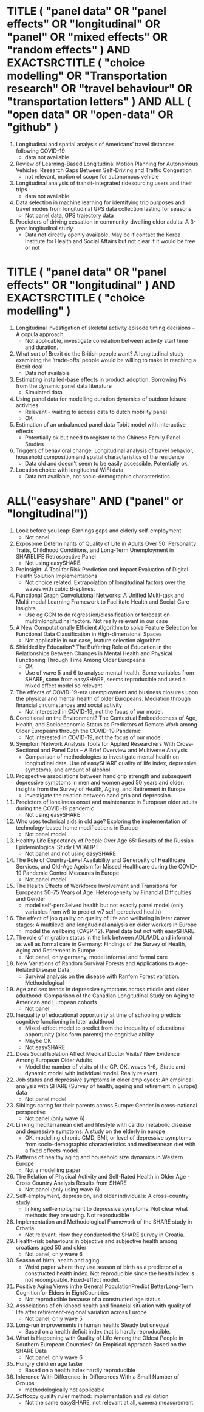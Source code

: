 # TITLE ( "panel data" OR "panel effects" OR "longitudinal" OR "panel" OR "mixed effects" OR "random effects" ) AND EXACTSRCTITLE ( "choice modelling" OR "Transportation research" OR "travel behaviour" OR "transportation letters" ) AND ALL ( "open data" OR "open-data" OR "github" )

1. Longitudinal and spatial analysis of Americans’ travel distances following COVID-19
    * data not available
2. Review of Learning-Based Longitudinal Motion Planning for Autonomous Vehicles: Research Gaps Between Self-Driving and Traffic Congestion
    * not relevant, motion of scope for autonomous vehicle
3. Longitudinal analysis of transit-integrated ridesourcing users and their trips
    * data not available
4. Data selection in machine learning for identifying trip purposes and travel modes from longitudinal GPS data collection lasting for seasons
    * Not panel data, GPS trajectory data
5. Predictors of driving cessation in community-dwelling older adults: A 3-year longitudinal study
    * Data not directly openly available. May be if contact the Korea Institute for Health and Social Affairs but not clear if it would be free or not

# TITLE ( "panel data" OR "panel effects" OR "longitudinal" ) AND EXACTSRCTITLE ( "choice modelling" )

1. Longitudinal investigation of skeletal activity episode timing decisions – A copula approach
    * Not applicable, investigate correlation between activity start time and duration.
2. What sort of Brexit do the British people want? A longitudinal study examining the ‘trade-offs’ people would be willing to make in reaching a Brexit deal
    * Data not available
3. Estimating installed-base effects in product adoption: Borrowing IVs from the dynamic panel data literature
    * Simulated data
4.  Using panel data for modelling duration dynamics of outdoor leisure activities
    *  Relevant - waiting to access data to dutch mobility panel
    *  OK
5. Estimation of an unbalanced panel data Tobit model with interactive effects
    * Potentially ok but need to register to the Chinese Family Panel Studies
6.  Triggers of behavioral change: Longitudinal analysis of travel behavior, household composition and spatial characteristics of the residence
    * Data old and doesn't seem to be easily accessible. Potentially ok.
7. Location choice with longitudinal WiFi data
    * Data not available, not socio-demographic characteristics

# ALL("easyshare" AND ("panel" or "longitudinal"))

1. Look before you leap: Earnings gaps and elderly self-employment
    * Not panel.
2. Exposome Determinants of Quality of Life in Adults Over 50: Personality Traits, Childhood Conditions, and Long-Term Unemployment in SHARELIFE Retrospective Panel
    * Not using easySHARE.
3. ProInsight: A Tool for Risk Prediction and Impact Evaluation of Digital Health Solution Implementations
    * Not choice related. Extrapolation of longitudinal factors over the waves with cubic B-splines.
4. Functional Graph Convolutional Networks: A Unified Multi-task and Multi-modal Learning Framework to Facilitate Health and Social-Care Insights
    * Use og GCN to do regression/classification or forecast on multimlongitudinal factors. Not really relevant in our case
5. A New Computationally Efficient Algorithm to solve Feature Selection for Functional Data Classification in High-dimensional Spaces
    * Not applicable in our case, feature selection algorithm
6. Shielded by Education? The Buffering Role of Education in the Relationships Between Changes in Mental Health and Physical Functioning Through Time Among Older Europeans
    * OK
    * Use of wave 5 and 6 to analyse mental health. Some variables from SHARE, some from easySHARE, seems reproducible and used a mixed effect model so relevant
7. The effects of COVID-19-era unemployment and business closures upon the physical and mental health of older Europeans: Mediation through financial circumstances and social activity
    * Not interested in COVID-19, not the focus of our model.
8. Conditional on the Environment? The Contextual Embeddedness of Age, Health, and Socioeconomic Status as Predictors of Remote Work among Older Europeans through the COVID-19 Pandemic
    * Not interested in COVID-19, not the focus of our model. 
9. Symptom Network Analysis Tools for Applied Researchers With Cross-Sectional and Panel Data – A Brief Overview and Multiverse Analysis
    * Comparison of methodologies to investigate mental health on longitudinal data. Use of easySHARE quality of life index, depressive symptoms, and amount of alcohol.
10. Prospective associations between hand grip strength and subsequent depressive symptoms in men and women aged 50 years and older: insights from the Survey of Health, Aging, and Retirement in Europe
    * investigate the relation between hand grip and depression.
11. Predictors of loneliness onset and maintenance in European older adults during the COVID-19 pandemic
    * Not using easySHARE
12. Who uses technical aids in old age? Exploring the implementation of technology-based home modifications in Europe
    * Not panel model
13. Healthy Life Expectancy of People Over Age 65: Results of the Russian Epidemiological Study EVCALIPT
    * Not panel and not using easySHARE
14. The Role of Country-Level Availability and Generosity of Healthcare Services, and Old-Age Ageism for Missed Healthcare during the COVID-19 Pandemic Control Measures in Europe
    * Not panel model
15. The Health Effects of Workforce Involvement and Transitions for Europeans 50-75 Years of Age: Heterogeneity by Financial Difficulties and Gender
    * model self-perc3eived health but not exactly panel model (only variables from w6 to predict w7 self-perceived health)
16. The effect of job quality on quality of life and wellbeing in later career stages: A multilevel and longitudinal analysis on older workers in Europe
    * model the wellbeing (CASP-12). Panel data but not with easySHARE.
17. The role of migration status in the link between ADL/IADL and informal as well as formal care in Germany: Findings of the Survey of Health, Aging and Retirement in Europe
    * Not panel, only germany, model informal and formal care
18. New Variations of Random Survival Forests and Applications to Age-Related Disease Data
    * Survival analysis on the disease with Ranfom Forest variation. Methodological
19. Age and sex trends in depressive symptoms across middle and older adulthood: Comparison of the Canadian Longitudinal Study on Aging to American and European cohorts
    * Not panel
20. Inequality of educational opportunity at time of schooling predicts cognitive functioning in later adulthood
    * Mixed-effect model to predict from the inequality of educational opportunity (also form parents) the cognitive ability
    * Maybe OK
    * Not easySHARE
21. Does Social Isolation Affect Medical Doctor Visits? New Evidence Among European Older Adults
    * Model the number of visits of the GP. OK. waves 1-6,. Static and dynamic model with individual model. Really relevant.
22. Job status and depressive symptoms in older employees: An empirical analysis with SHARE (Survey of health, ageing and retirement in Europe) data
    * Not panel model
23. Siblings caring for their parents across Europe: Gender in cross-national perspective
    * Not panel (only wave 6)
24. Linking mediterranean diet and lifestyle with cardio metabolic disease and depressive symptoms: A study on the elderly in europe
    * OK. modelling chronic CMD, BMI, or level of depressive symptoms from socio-demographic characteristics and mediteranean diet with a fixed effects model.
25. Patterns of healthy aging and household size dynamics in Western Europe
    * Not a modelling paper
26. The Relation of Physical Activity and Self-Rated Health in Older Age - Cross Country Analysis Results from SHARE
    * Not panel (only using wave 6)
27. Self-employment, depression, and older individuals: A cross-country study
    * linking self-employment to depressive symptoms. Not clear what methods they are using. Not reproducible
28. Implementation and Methodological Framework of the SHARE study in Croatia
    * Not relevant. How they conducted the SHARE survey in Croatia.
29. Health-risk behaviours in objective and subjective health among croatians aged 50 and older
    * Not panel, only wave 6
30. Season of birth, health and aging
    * Weird paper where they use season of birth as a predictor of a constructed health index. Not reproducible since the health index is not recompuable. Fixed-effect model.
31. Positive Aging Views inthe General PopulationPredict BetterLong-Term Cognitionfor Elders in EightCountries
    * Not reproducible because of a constructed age status.
32. Associations of childhood health and financial situation with quality of life after retirement-regional variation across Europe
    * Not panel, only wave 5
33. Long-run improvements in human health: Steady but unequal
    * Based on a health deficit index that is hardly reproducible.
34. What is Happening with Quality of Life Among the Oldest People in Southern European Countries? An Empirical Approach Based on the SHARE Data
    * Not panel, only wave 6
35. Hungry children age faster
    * Based on a health index hardly reproducible
36. Inference With Difference-in-Differences With a Small Number of Groups
    * methodologically not applicable
37. Softcopy quality ruler method: implementation and validation
    * Not the same easySHARE, not relevant at all, camera measurement.